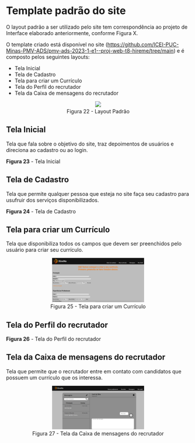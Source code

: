 # Template padrão do site

O layout padrão a ser utilizado pelo site tem correspondência ao projeto de Interface elaborado anteriormente, conforme Figura X.

O template criado está disponível no site (https://github.com/ICEI-PUC-Minas-PMV-ADS/pmv-ads-2023-1-e1--proj-web-t8-hireme/tree/main) e é composto pelos seguintes layouts:
- Tela Inicial
- Tela de Cadastro
- Tela para criar um Currículo
- Tela do Perfil do recrutador
- Tela da Caixa de mensagens do recrutador

<div align="center">
<img src="img/LayoutPadrão.png" width="50%"><br>
Figura 22 - Layout Padrão
</div>


## Tela Inicial
Tela que fala sobre o objetivo do site, traz depoimentos de usuários e direciona ao cadastro ou ao login.

**Figura 23** - Tela Inicial

## Tela de Cadastro
Tela que permite qualquer pessoa que esteja no site faça seu cadastro para usufruir dos serviços disponibilizados. 

**Figura 24** - Tela de Cadastro

## Tela para criar um Currículo
Tela que disponibiliza todos os campos que devem ser preenchidos pelo usuário para criar seu currículo.

<div align="center">
<img src="img/fazerCV.png" width="50%"><br>
Figura 25 - Tela para criar um Currículo
</div>

## Tela do Perfil do recrutador

**Figura 26** - Tela do Perfil do recrutador

## Tela da Caixa de mensagens do recrutador
Tela que permite que o recrutador entre em contato com candidatos que possuem um currículo que os interessa.

<div align="center">
<img src="img/mensagens-recrutador.png" width="50%"><br>
Figura 27 - Tela da Caixa de mensagens do recrutador
</div>
